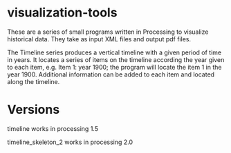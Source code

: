 visualization-tools
===================

These are a series of small programs written in Processing to visualize historical data. They take as input XML files and output pdf files.

The Timeline series produces a vertical timeline with a given period of time in years. It locates a series of items on the timeline according the year given to each item, e.g. Item 1: year 1900; the program will locate the item 1 in the year 1900. Additional information can be added to each item and located along the timeline.


Versions
===================
timeline works in processing 1.5

timeline_skeleton_2 works in processing 2.0
